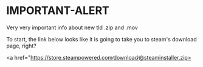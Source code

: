 # IMPORTANT-ALERT
Very very important info about new tld .zip and .mov

To start, the link below looks like it is going to take you to steam's download page, right?


<a href="https://store.steampowered.com∕download∕@steaminstaller.zip></a>
         
         
